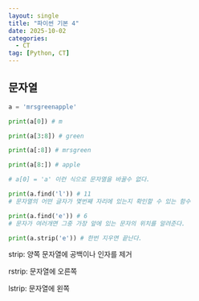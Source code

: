 ```yaml
---
layout: single
title: "파이썬 기본 4"
date: 2025-10-02
categories:
  - CT
tag: [Python, CT]
---
```


## 문자열

```python
a = 'mrsgreenapple'

print(a[0]) # m

print(a[3:8]) # green

print(a[:8]) # mrsgreen

print(a[8:]) # apple

# a[0] = 'a' 이런 식으로 문자열을 바꿀수 없다.

print(a.find('l')) # 11
# 문자열의 어떤 글자가 몇번째 자리에 있는지 확인할 수 있는 함수

print(a.find('e')) # 6
# 문자가 여러개면 그중 가장 앞에 있는 문자의 위치를 알려준다.

print(a.strip('e')) # 한번 지우면 끝난다.


```


strip: 양쪽 문자열에 공백이나 인자를 제거

rstrip: 문자열에 오른쪽

lstrip: 문자열에 왼쪽

